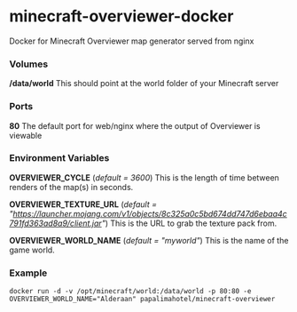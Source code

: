 # minecraft-overviewer-docker
Docker for Minecraft Overviewer map generator served from nginx


### Volumes
**/data/world**  This should point at the world folder of your Minecraft server

### Ports
**80**  The default port for web/nginx where the output of Overviewer is viewable

### Environment Variables
**OVERVIEWER_CYCLE** (_default = 3600_) This is the length of time between renders of the map(s) in seconds.

**OVERVIEWER_TEXTURE_URL** (_default = "https://launcher.mojang.com/v1/objects/8c325a0c5bd674dd747d6ebaa4c791fd363ad8a9/client.jar"_)  This is the URL to grab the texture pack from.

**OVERVIEWER_WORLD_NAME**  (_default = "myworld"_)  This is the name of the game world.

### Example

```
docker run -d -v /opt/minecraft/world:/data/world -p 80:80 -e OVERVIEWER_WORLD_NAME="Alderaan" papalimahotel/minecraft-overviewer
```

